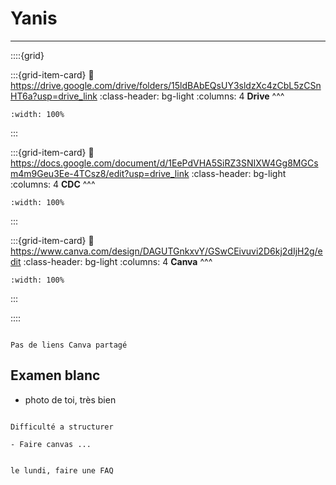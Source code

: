 # Yanis

***

::::{grid} 

:::{grid-item-card}
:link: https://drive.google.com/drive/folders/15ldBAbEQsUY3sldzXc4zCbL5zCSnHT6a?usp=drive_link
:class-header: bg-light
:columns: 4
**Drive**
^^^


```{image} ../../Docs/Logos/256px-Google_Drive_icon_(2020).svg.png
:width: 100%
```

:::

:::{grid-item-card}
:link: https://docs.google.com/document/d/1EePdVHA5SiRZ3SNIXW4Gg8MGCsm4m9Geu3Ee-4TCsz8/edit?usp=drive_link
:class-header: bg-light
:columns: 4
**CDC**
^^^


```{image} ../../Docs/Logos/256px-Microsoft_Office_Word_(2019–present).svg.png
:width: 100%
```

:::

:::{grid-item-card}
:link: https://www.canva.com/design/DAGUTGnkxvY/GSwCEivuvi2D6kj2dIjH2g/edit
:class-header: bg-light
:columns: 4
**Canva**
^^^


```{image} ../../Docs/Logos/Canva_icon_2021.svg
:width: 100%
```

:::

::::

```{warning}

Pas de liens Canva partagé

```

## Examen blanc

- photo de toi, très bien

```{note}

Difficulté a structurer

- Faire canvas ...

```

```{note}

le lundi, faire une FAQ

```